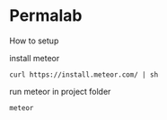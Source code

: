 # Permalab


How to setup

install meteor

    curl https://install.meteor.com/ | sh

run meteor in project folder

    meteor
    